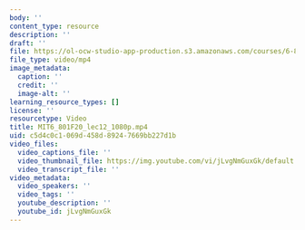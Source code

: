 ```yaml
---
body: ''
content_type: resource
description: ''
draft: ''
file: https://ol-ocw-studio-app-production.s3.amazonaws.com/courses/6-801-machine-vision-fall-2020/mit6_801f20_lec12_1080p_360p_16_9.mp4
file_type: video/mp4
image_metadata:
  caption: ''
  credit: ''
  image-alt: ''
learning_resource_types: []
license: ''
resourcetype: Video
title: MIT6_801F20_lec12_1080p.mp4
uid: c5d4c0c1-069d-458d-8924-7669bb227d1b
video_files:
  video_captions_file: ''
  video_thumbnail_file: https://img.youtube.com/vi/jLvgNmGuxGk/default.jpg
  video_transcript_file: ''
video_metadata:
  video_speakers: ''
  video_tags: ''
  youtube_description: ''
  youtube_id: jLvgNmGuxGk
---
```

